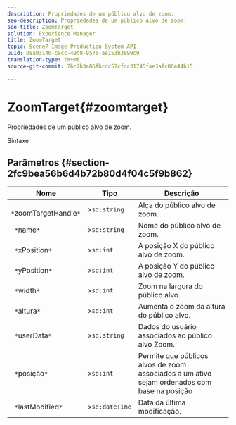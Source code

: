 ```yaml
---
description: Propriedades de um público alvo de zoom.
seo-description: Propriedades de um público alvo de zoom.
seo-title: ZoomTarget
solution: Experience Manager
title: ZoomTarget
topic: Scene7 Image Production System API
uuid: 08a03140-c8cc-49d8-9575-ae153b3899c9
translation-type: tm+mt
source-git-commit: 7bc7b3a86fbcdc57cfdc31745fae3afc06e44b15

---
```



# ZoomTarget{#zoomtarget}

Propriedades de um público alvo de zoom.

Sintaxe

## Parâmetros {#section-2fc9bea56b6d4b72b80d4f04c5f9b862}

| Nome | Tipo | Descrição |
|---|---|---|
| ` *`zoomTargetHandle`*` | `xsd:string` | Alça do público alvo de zoom. |
| ` *`name`*` | `xsd:string` | Nome do público alvo de zoom. |
| ` *`xPosition`*` | `xsd:int` | A posição X do público alvo de zoom. |
| ` *`yPosition`*` | `xsd:int` | A posição Y do público alvo de zoom. |
| ` *`width`*` | `xsd:int` | Zoom na largura do público alvo. |
| ` *`altura`*` | `xsd:int` | Aumenta o zoom da altura do público alvo. |
| ` *`userData`*` | `xsd:string` | Dados do usuário associados ao público alvo Zoom. |
| ` *`posição`*` | `xsd:int` | Permite que públicos alvos de zoom associados a um ativo sejam ordenados com base na posição |
| ` *`lastModified`*` | `xsd:dateTime` | Data da última modificação. |

